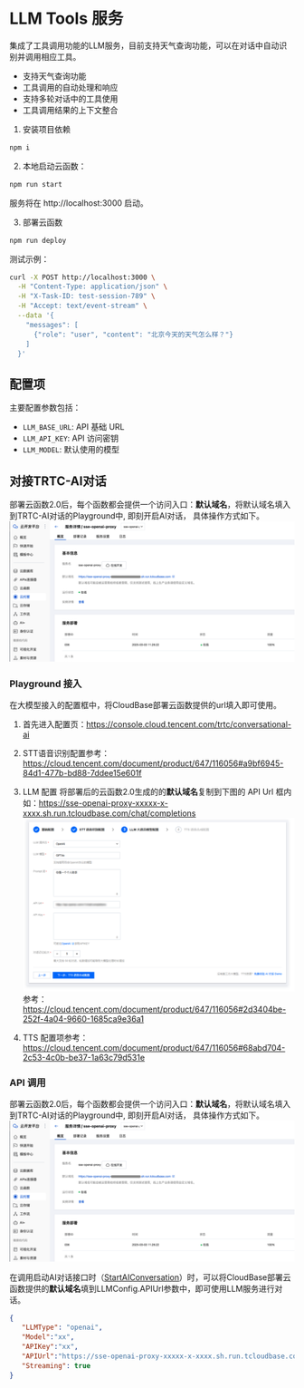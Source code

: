 # LLM Tools 服务

集成了工具调用功能的LLM服务，目前支持天气查询功能，可以在对话中自动识别并调用相应工具。

- 支持天气查询功能
- 工具调用的自动处理和响应
- 支持多轮对话中的工具使用
- 工具调用结果的上下文整合

1. 安装项目依赖
```bash
npm i
```

2. 本地启动云函数：
```bash
npm run start
```

服务将在 http://localhost:3000 启动。

3. 部署云函数
```bash
npm run deploy
```

测试示例：
```bash
curl -X POST http://localhost:3000 \
  -H "Content-Type: application/json" \
  -H "X-Task-ID: test-session-789" \
  -H "Accept: text/event-stream" \
  --data '{
    "messages": [
      {"role": "user", "content": "北京今天的天气怎么样？"}
    ]
  }'
```


## 配置项
主要配置参数包括：
- `LLM_BASE_URL`: API 基础 URL
- `LLM_API_KEY`: API 访问密钥
- `LLM_MODEL`: 默认使用的模型


## 对接TRTC-AI对话
部署云函数2.0后，每个函数都会提供一个访问入口：**默认域名**，将默认域名填入到TRTC-AI对话的Playground中, 即刻开启AI对话， 具体操作方式如下。
![func-url.png](../images/func-url.png)


### Playground 接入
在大模型接入的配置框中，将CloudBase部署云函数提供的url填入即可使用。

1. 首先进入配置页：https://console.cloud.tencent.com/trtc/conversational-ai

2. STT语音识别配置参考：https://cloud.tencent.com/document/product/647/116056#a9bf6945-84d1-477b-bd88-7ddee15e601f

3. LLM 配置
   将部署后的云函数2.0生成的的**默认域名**复制到下图的 API Url 框内
   如：https://sse-openai-proxy-xxxxx-x-xxxx.sh.run.tcloudbase.com/chat/completions
   ![llm-config-playground.png](../images/llm-config-playground.png)
   参考：https://cloud.tencent.com/document/product/647/116056#2d3404be-252f-4a04-9660-1685ca9e36a1

4. TTS 配置项参考： https://cloud.tencent.com/document/product/647/116056#68abd704-2c53-4c0b-be37-1a63c79d531e



### API 调用
部署云函数2.0后，每个函数都会提供一个访问入口：**默认域名**，将默认域名填入到TRTC-AI对话的Playground中, 即刻开启AI对话， 具体操作方式如下。
![func-url.png](../images/func-url.png)

在调用启动AI对话接口时（[StartAIConversation](https://cloud.tencent.com/document/api/647/108514)）时，可以将CloudBase部署云函数提供的**默认域名**填到LLMConfig.APIUrl参数中，即可使用LLM服务进行对话。

```json
{
   "LLMType": "openai",
   "Model":"xx",
   "APIKey":"xx",
   "APIUrl":"https://sse-openai-proxy-xxxxx-x-xxxx.sh.run.tcloudbase.com/chat/completions",
   "Streaming": true
}
```
